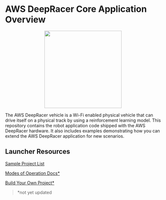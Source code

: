 # AWS DeepRacer Core Application Overview

<p align="center">
<img src="/media/deepracer_circle_sticker.png" width="250" height="250" >
</p>

The AWS DeepRacer vehicle is a Wi-Fi enabled physical vehicle that can drive itself on a physical track by using a reinforcement learning model. This repository contains the robot application code shipped with the AWS DeepRacer hardware. It also includes examples demonstrating how you can extend the AWS DeepRacer application for new scenarios.

## Launcher Resources

[Sample Project List](.projects.md)

[Modes of Operation Docs*](./modes-of-operation.md)

[Build Your Own Project*](./create-your-sample-project.md)

> *not yet updated